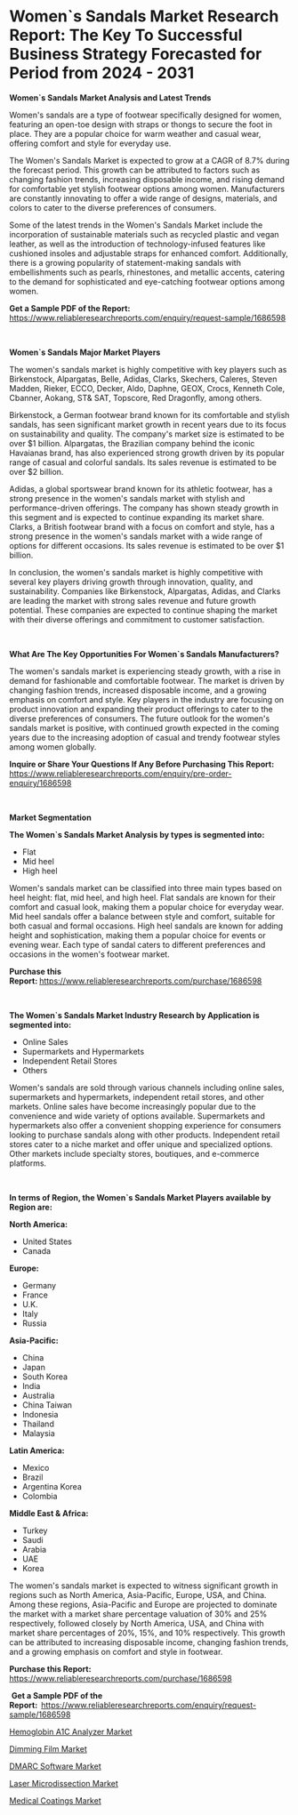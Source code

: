 <p><h1>Women`s Sandals Market Research Report: The Key To Successful Business Strategy Forecasted for Period from 2024 - 2031</h1></p><p><strong>Women`s Sandals Market Analysis and Latest Trends</strong></p>
<p><p>Women's sandals are a type of footwear specifically designed for women, featuring an open-toe design with straps or thongs to secure the foot in place. They are a popular choice for warm weather and casual wear, offering comfort and style for everyday use.</p><p>The Women's Sandals Market is expected to grow at a CAGR of 8.7% during the forecast period. This growth can be attributed to factors such as changing fashion trends, increasing disposable income, and rising demand for comfortable yet stylish footwear options among women. Manufacturers are constantly innovating to offer a wide range of designs, materials, and colors to cater to the diverse preferences of consumers.</p><p>Some of the latest trends in the Women's Sandals Market include the incorporation of sustainable materials such as recycled plastic and vegan leather, as well as the introduction of technology-infused features like cushioned insoles and adjustable straps for enhanced comfort. Additionally, there is a growing popularity of statement-making sandals with embellishments such as pearls, rhinestones, and metallic accents, catering to the demand for sophisticated and eye-catching footwear options among women.</p></p>
<p><strong>Get a Sample PDF of the Report:&nbsp;</strong> <a href="https://www.reliableresearchreports.com/enquiry/request-sample/1686598">https://www.reliableresearchreports.com/enquiry/request-sample/1686598</a></p>
<p>&nbsp;</p>
<p><strong>Women`s Sandals Major Market Players</strong></p>
<p><p>The women's sandals market is highly competitive with key players such as Birkenstock, Alpargatas, Belle, Adidas, Clarks, Skechers, Caleres, Steven Madden, Rieker, ECCO, Decker, Aldo, Daphne, GEOX, Crocs, Kenneth Cole, Cbanner, Aokang, ST& SAT, Topscore, Red Dragonfly, among others. </p><p>Birkenstock, a German footwear brand known for its comfortable and stylish sandals, has seen significant market growth in recent years due to its focus on sustainability and quality. The company's market size is estimated to be over $1 billion. Alpargatas, the Brazilian company behind the iconic Havaianas brand, has also experienced strong growth driven by its popular range of casual and colorful sandals. Its sales revenue is estimated to be over $2 billion.</p><p>Adidas, a global sportswear brand known for its athletic footwear, has a strong presence in the women's sandals market with stylish and performance-driven offerings. The company has shown steady growth in this segment and is expected to continue expanding its market share. Clarks, a British footwear brand with a focus on comfort and style, has a strong presence in the women's sandals market with a wide range of options for different occasions. Its sales revenue is estimated to be over $1 billion.</p><p>In conclusion, the women's sandals market is highly competitive with several key players driving growth through innovation, quality, and sustainability. Companies like Birkenstock, Alpargatas, Adidas, and Clarks are leading the market with strong sales revenue and future growth potential. These companies are expected to continue shaping the market with their diverse offerings and commitment to customer satisfaction.</p></p>
<p>&nbsp;</p>
<p><strong>What Are The Key Opportunities For Women`s Sandals Manufacturers?</strong></p>
<p><p>The women's sandals market is experiencing steady growth, with a rise in demand for fashionable and comfortable footwear. The market is driven by changing fashion trends, increased disposable income, and a growing emphasis on comfort and style. Key players in the industry are focusing on product innovation and expanding their product offerings to cater to the diverse preferences of consumers. The future outlook for the women's sandals market is positive, with continued growth expected in the coming years due to the increasing adoption of casual and trendy footwear styles among women globally.</p></p>
<p><strong>Inquire or Share Your Questions If Any Before Purchasing This Report:</strong> <a href="https://www.reliableresearchreports.com/enquiry/pre-order-enquiry/1686598">https://www.reliableresearchreports.com/enquiry/pre-order-enquiry/1686598</a></p>
<p>&nbsp;</p>
<p><strong>Market Segmentation</strong></p>
<p><strong>The Women`s Sandals Market Analysis by types is segmented into:</strong></p>
<p><ul><li>Flat</li><li>Mid heel</li><li>High heel</li></ul></p>
<p><p>Women's sandals market can be classified into three main types based on heel height: flat, mid heel, and high heel. Flat sandals are known for their comfort and casual look, making them a popular choice for everyday wear. Mid heel sandals offer a balance between style and comfort, suitable for both casual and formal occasions. High heel sandals are known for adding height and sophistication, making them a popular choice for events or evening wear. Each type of sandal caters to different preferences and occasions in the women's footwear market.</p></p>
<p><strong>Purchase this Report:&nbsp;</strong><a href="https://www.reliableresearchreports.com/purchase/1686598">https://www.reliableresearchreports.com/purchase/1686598</a></p>
<p>&nbsp;</p>
<p><strong>The Women`s Sandals Market Industry Research by Application is segmented into:</strong></p>
<p><ul><li>Online Sales</li><li>Supermarkets and Hypermarkets</li><li>Independent Retail Stores</li><li>Others</li></ul></p>
<p><p>Women's sandals are sold through various channels including online sales, supermarkets and hypermarkets, independent retail stores, and other markets. Online sales have become increasingly popular due to the convenience and wide variety of options available. Supermarkets and hypermarkets also offer a convenient shopping experience for consumers looking to purchase sandals along with other products. Independent retail stores cater to a niche market and offer unique and specialized options. Other markets include specialty stores, boutiques, and e-commerce platforms.</p></p>
<p>&nbsp;</p>
<p><strong>In terms of Region, the Women`s Sandals Market Players available by Region are:</strong></p>
<p>
    <p> <strong> North America: </strong>
        <ul>
            <li>United States</li>
            <li>Canada</li>
        </ul>
        </p> 
    <p> <strong> Europe: </strong>
        <ul>
            <li>Germany</li>
            <li>France</li>
            <li>U.K.</li>
            <li>Italy</li>
            <li>Russia</li>
        </ul>
        </p> 
    <p> <strong> Asia-Pacific: </strong>
        <ul>
            <li>China</li>
            <li>Japan</li>
            <li>South Korea</li>
            <li>India</li>
            <li>Australia</li>
            <li>China Taiwan</li>
            <li>Indonesia</li>
            <li>Thailand</li>
            <li>Malaysia</li>
        </ul>
        </p> 
    <p> <strong> Latin America: </strong>
        <ul>
            <li>Mexico</li>
            <li>Brazil</li>
            <li>Argentina Korea</li>
            <li>Colombia</li>
        </ul>
        </p> 
    <p> <strong> Middle East & Africa: </strong>
        <ul>
            <li>Turkey</li>
            <li>Saudi</li>
            <li>Arabia</li>
            <li>UAE</li>
            <li>Korea</li>
        </ul>
    </p>
    </p>
<p><p>The women's sandals market is expected to witness significant growth in regions such as North America, Asia-Pacific, Europe, USA, and China. Among these regions, Asia-Pacific and Europe are projected to dominate the market with a market share percentage valuation of 30% and 25% respectively, followed closely by North America, USA, and China with market share percentages of 20%, 15%, and 10% respectively. This growth can be attributed to increasing disposable income, changing fashion trends, and a growing emphasis on comfort and style in footwear.</p></p>
<p><strong>Purchase this Report: </strong><a href="https://www.reliableresearchreports.com/purchase/1686598">https://www.reliableresearchreports.com/purchase/1686598</a></p>
<p>&nbsp;<strong>Get a Sample PDF of the Report:&nbsp;&nbsp;</strong><a href="https://www.reliableresearchreports.com/enquiry/request-sample/1686598">https://www.reliableresearchreports.com/enquiry/request-sample/1686598</a></p>
<p><strong></strong></p>
<p><p><a href="https://medium.com/@carolynblack669/hemoglobin-a1c-analyzer-market-trends-forecast-and-competitive-analysis-to-2031-d7e8fedd2a58">Hemoglobin A1C Analyzer Market</a></p><p><a href="https://github.com/mahnoor2003/Market-Research-Report-List-3/blob/main/dimming-film-market.md">Dimming Film Market</a></p><p><a href="https://github.com/BryceTownsendr/Market-Research-Report-List-3/blob/main/dmarc-software-market.md">DMARC Software Market</a></p><p><a href="https://medium.com/@carolynblack669/laser-microdissection-market-exploring-market-share-market-trends-and-future-growth-4acff9450c42">Laser Microdissection Market</a></p><p><a href="https://medium.com/@carolynblack669/medical-coatings-market-size-market-outlook-and-market-forecast-2024-to-2031-91796f593dc3">Medical Coatings Market</a></p></p>